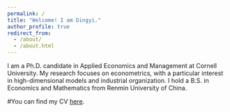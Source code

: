```yaml
---
permalink: /
title: "Welcome! I am Dingyi."
author_profile: true
redirect_from: 
  - /about/
  - /about.html
---
```


I am a Ph.D. candidate in Applied Economics and Management at Cornell University. My research focuses on econometrics, with a particular interest in high-dimensional models and industrial organization. I hold a B.S. in Economics and Mathematics from Renmin University of China.

#You can find my CV [here](https://github.com/shuoy528/shuoyu/raw/master/files/CV_ShuoYu.pdf).

